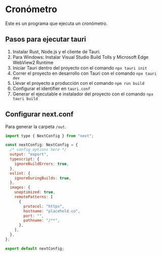 # Cronómetro

Este es un programa que ejecuta un cronómetro.

## Pasos para ejecutar tauri

1. Instalar Rust, Node.js y el cliente de Tauri.
2. Para Windows: Instalar Visual Studio Build Tolls y Microsoft Edge WebView2 Runtime
3. Iniciar Tauri dentro del proyecto con el comando `npx tauri init` 
4. Correr el proyecto en desarrollo con Tauri con el comando `npx tauri dev`
5. Llevar el proyecto a producción con el comando `npm run build`
6. Configurar el identifier en `tauri.conf`
7. Generar el ejecutable e instalador del proyecto con el comando `npx tauri build`

## Configurar next.conf

Para generar la carpeta `/out`.

```jsx
import type { NextConfig } from "next";

const nextConfig: NextConfig = {
  /* config options here */
  output: "export",
  typescript: {
    ignoreBuildErrors: true,
  },
  eslint: {
    ignoreDuringBuilds: true,
  },
  images: {
    unoptimized: true,
    remotePatterns: [
      {
        protocol: "https",
        hostname: "placehold.co",
        port: "",
        pathname: "/**",
      },
    ],
  },
};

export default nextConfig;

```